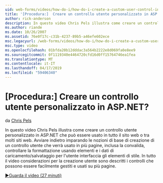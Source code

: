 ```yaml
---
uid: web-forms/videos/how-do-i/how-do-i-create-a-custom-user-control-in-aspnet
title: '[Procedura:]  Creare un controllo utente personalizzato in ASP.NET? | Microsoft Docs'
author: rick-anderson
description: In questo video Chris Pels illustra come creare un controllo utente personalizzato in ASP.NET che può essere usato in tutto il sito web o tra molti siti web. Sta....
ms.author: riande
ms.date: 10/26/2007
ms.assetid: 76e0f17c-c31b-4237-89b5-a46efe602ece
msc.legacyurl: /web-forms/videos/how-do-i/how-do-i-create-a-custom-user-control-in-aspnet
msc.type: video
ms.openlocfilehash: 01bfda20b12dddac3a564b2222e8d069fa0e8ee9
ms.sourcegitcommit: 0f1119340e4464720cfd16d0ff15764746ea1fea
ms.translationtype: MT
ms.contentlocale: it-IT
ms.lasthandoff: 04/17/2019
ms.locfileid: "59406340"
---
```

# <a name="how-do-i--create-a-custom-user-control-in-aspnet"></a>[Procedura:]  Creare un controllo utente personalizzato in ASP.NET?

da [Chris Pels](https://twitter.com/chrispels)

In questo video Chris Pels illustra come creare un controllo utente personalizzato in ASP.NET che può essere usato in tutto il sito web o tra molti siti web. Avviare indietro imparando le nozioni di base di creazione di un controllo utente che verrà usato in più pagine, inclusa la convalida, controllare la formattazione usando elementi e i dati di caricamento/salvataggio per l'utente interfaccia gli elementi di stile. In tutto il video considerazioni per la creazione utente sono descritti i controlli che possono essere facilmente gestiti e usati su più pagine.

[&#9654;Guarda il video (27 minuti)](https://channel9.msdn.com/Blogs/ASP-NET-Site-Videos/how-do-i-create-a-custom-user-control-in-aspnet)
